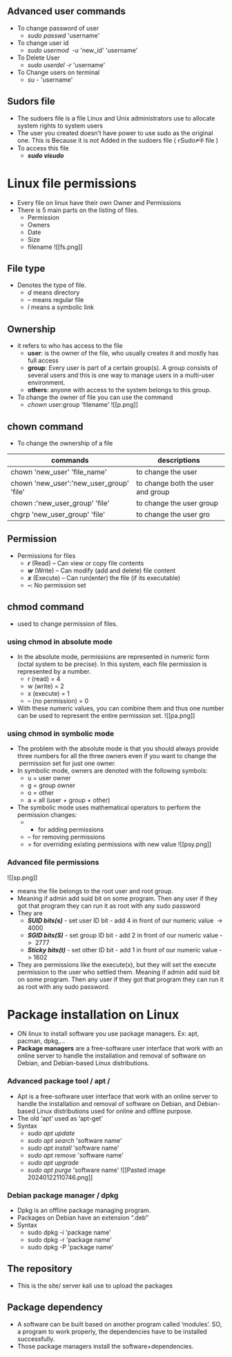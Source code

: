 ## Advanced user commands
- To change password of user
    - *sudo passwd* 'username'
- To change user id
    - *sudo usermod  -u* 'new_id' 'username'
- To Delete User
    - *sudo userdel -r* 'username'
- To Change users on terminal
    - *su -* 'username'

## Sudors file
- The sudoers file is a file Linux and Unix administrators use to allocate system rights to system users
- The user you created doesn’t have power to use sudo as the original one. This is Because it is not Added in the sudoers file ( የSudoዎች file )
- To access this file
    - ***sudo visudo***

# Linux file permissions 
- Every file on linux have their own Owner and Permissions
- There is 5 main parts on the listing of files.
    - Permission
    - Owners
    - Date
    - Size
    - filename
![[fs.png]]

## File type
- Denotes the type of file. 
    - *d* means directory
    - *–* means regular file
    - *l* means a symbolic link
## Ownership
- it refers to who has access to the file
    - **user**: is the owner of the file, who usually creates it and mostly has full access
    - **group**: Every user is part of a certain group(s). A group consists of several users and this is one way to manage users in a multi-user environment.
    - **others**: anyone with access to the system belongs to this group.
- To change the owner of file you can use the command
    - *chown* user:group 'filename'
![[p.png]]

## chown command
- To change the ownership of a file

| commands | descriptions |
| ---- | ---- |
| chown 'new_user'  'file_name' | to change the user |
| chown 'new_user':'new_user_group'  'file' | to change both the user and group  |
| chown :'new_user_group'  'file'    | to change the user group |
| chgrp 'new_user_group'  'file' | to change the user gro |
## Permission
- Permissions for files
    - ***r*** (Read) – Can view or copy file contents
    - ***w*** (Write) – Can modify (add and delete) file content
    - ***x*** (Execute) – Can run(enter) the file (if its executable)
    - ***–***: No permission set

## chmod command
- used to change permission of files.
### using chmod in absolute mode
- In the absolute mode, permissions are represented in numeric form (octal system to be precise). In this system, each file permission is represented by a number.
    - r (read) = 4
    - w (write) = 2
    - x (execute) = 1
    - – (no permission) = 0
- With these numeric values, you can combine them and thus one number can be used to represent the entire permission set.
![[pa.png]]

### using chmod in symbolic mode
- The problem with the absolute mode is that you should always provide three numbers for all the three owners even if you want to change the  permission set for just one owner.
- In symbolic mode, owners are denoted with the following symbols:
    - u = user owner
    - g = group owner
    - o = other
    - a = all (user + group + other)
- The symbolic mode uses mathematical operators to perform the permission changes:
    - + for adding permissions
    - – for removing permissions
    - = for overriding existing permissions with new value
![[psy.png]]

### Advanced file permissions

![[sp.png]]
- means the file belongs to the root user and root group.
- Meaning if admin add suid bit on some program. Then any user if they got that program they can run it as root with any sudo password
- They are
    - ***SUID bits(s)*** - set user ID bit - add 4 in front of our numeric value  ->  4000
    - ***SGID bits(S)*** - set group ID bit - add 2 in front of our numeric value ->  2777
    - ***Sticky bits(t)*** - set other ID bit - add 1 in front of our numeric value -> 1602
- They are permissions like the execute(x), but they will set the execute permission to the user who settled them. Meaning if admin add suid bit on some program. Then any user if they got that program they can run it as root with any sudo password.

# Package installation on Linux
- ON linux to install software you use package managers.
Ex: apt, pacman, dpkg,...
- **Package managers** are a free-software user interface that work with an online server to handle the installation and removal of software on Debian, and Debian-based Linux distributions.

### Advanced package tool / apt /
- Apt is a free-software user interface that work with an online server to handle the installation and removal of software on Debian, and Debian-based Linux distributions used for online and offline purpose.
- The old ‘apt’ used as ‘apt-get’
- Syntax
    - *sudo apt update*
    - *sudo apt search* 'software name'
    - *sudo apt install* 'software name'
    - *sudo apt remove* 'software name'
    - *sudo apt upgrade*
    - *sudo apt purge* 'software name'
![[Pasted image 20240122110746.png]]

### Debian package manager / dpkg
- Dpkg is an offline package managing program.
- Packages on Debian have an extension “.deb”
- Syntax
    - sudo dpkg -i 'package name'
    - sudo dpkg -r 'package name'
    - sudo dpkg -P 'package name'
## The repository
- This is the site/ server kali use to upload the packages
## Package dependency
- A software can be built based on another program called ‘modules’. SO, a program to work properly, the dependencies have to be installed successfully.
- Those package managers install the software+dependencies.